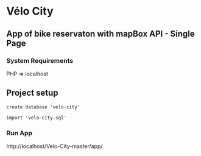 # Vélo City

## App of bike reservaton with mapBox API - Single Page


### System Requirements

PHP => localhost

## Project setup
```
create database 'velo-city'

import 'velo-city.sql'

```

### Run App

http://localhost/Velo-City-master/app/
```


